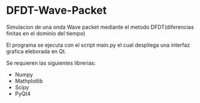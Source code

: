 # DFDT-Wave-Packet
Simulacion de una onda Wave packet mediante el metodo DFDT(diferencias finitas en el dominio del tiempo)

El programa se ejecuta con el script main.py el cual despliega una interfaz grafica eleborada en Qt.

Se requieren las siguientes librerias:
  - Numpy
  - Mathplotlib
  - Scipy
  - PyQt4
